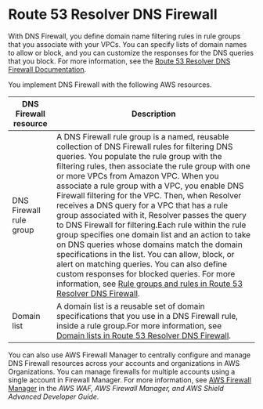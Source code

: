 # Route 53 Resolver DNS Firewall<a name="resolver-dns-firewall"></a>

With DNS Firewall, you define domain name filtering rules in rule groups that you associate with your VPCs\. You can specify lists of domain names to allow or block, and you can customize the responses for the DNS queries that you block\. For more information, see the [Route 53 Resolver DNS Firewall Documentation](https://docs.aws.amazon.com/Route53/latest/DeveloperGuide/resolver-dns-firewall.html)\.

You implement DNS Firewall with the following AWS resources\. 


| DNS Firewall resource | Description | 
| --- | --- | 
| DNS Firewall rule group | A DNS Firewall rule group is a named, reusable collection of DNS Firewall rules for filtering DNS queries\. You populate the rule group with the filtering rules, then associate the rule group with one or more VPCs from Amazon VPC\. When you associate a rule group with a VPC, you enable DNS Firewall filtering for the VPC\. Then, when Resolver receives a DNS query for a VPC that has a rule group associated with it, Resolver passes the query to DNS Firewall for filtering\.Each rule within the rule group specifies one domain list and an action to take on DNS queries whose domains match the domain specifications in the list\. You can allow, block, or alert on matching queries\. You can also define custom responses for blocked queries\. For more information, see [Rule groups and rules in Route 53 Resolver DNS Firewall](https://docs.aws.amazon.com/Route53/latest/DeveloperGuide/resolver-dns-firewall-rule-groups.html)\. | 
| Domain list | A domain list is a reusable set of domain specifications that you use in a DNS Firewall rule, inside a rule group\.For more information, see [Domain lists in Route 53 Resolver DNS Firewall](https://docs.aws.amazon.com/Route53/latest/DeveloperGuide/resolver-dns-firewall-domain-lists.html)\. | 

You can also use AWS Firewall Manager to centrally configure and manage DNS Firewall resources across your accounts and organizations in AWS Organizations\. You can manage firewalls for multiple accounts using a single account in Firewall Manager\. For more information, see [AWS Firewall Manager](https://docs.aws.amazon.com/waf/latest/developerguide/fms-chapter.html) in the *AWS WAF, AWS Firewall Manager, and AWS Shield Advanced Developer Guide*\.